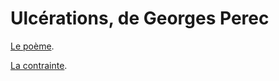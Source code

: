 # Ulcérations, de Georges Perec

[Le poème](https://garadinervi.tumblr.com/post/177476737081/georges-perec-ulc%C3%A9rations-la-biblioth%C3%A8que).

[La contrainte](http://entangled.systems/fragments/20180829-georges-perec-ulce%CC%81rations-la-bibliothe%CC%80que-oulipienne-volume-1-paris-1974-in-oulipo-la-bibliothe%CC%80que-oulipienne-volume-1.html).

